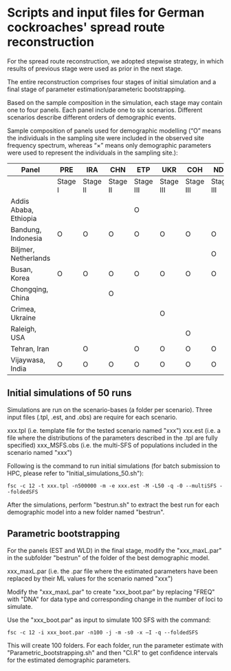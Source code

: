# Scripts and input files for German cockroaches' spread route reconstruction 

For the spread route reconstruction, we adopted stepwise strategy, in which results of previous stage were used as prior in the next stage. 

The entire reconstruction comprises four stages of initial simulation and a final stage of parameter estimation/parameteric bootstrapping.

Based on the sample composition in the simulation, each stage may contain one to four panels. Each panel include one to six scenarios. Different scenarios describe different orders of demographic events.

Sample composition of panels used for demographic modelling (“O” means the individuals in the sampling site were included in the observed site frequency spectrum, whereas “×” means only demographic parameters were used to represent the individuals in the sampling site.):

| Panel | PRE | IRA | CHN | ETP | UKR | COH | NDL | WST | EST | WLD |
|--- | --- | --- | --- |--- |--- |--- |--- |--- |--- |--- |
|  | Stage I | Stage II | Stage II | Stage III | Stage III | Stage III | Stage III | Stage IV | Final | Final |
| Addis Ababa, Ethiopia |  |  |  | O |  |  |  |  |  | O |
| Bandung, Indonesia | O | O | O | O | O | O | O |  | × | O |  | × |
| Biljmer, Netherlands |  |  |  |  |  |  | O | O |  | O |
| Busan, Korea | O | O | O | O | O | O | O |  | × | O |  | × |
| Chongqing, China |  |  | O |  |  |  |  |  | O |  | × |
| Crimea, Ukraine |  |  |  |  | O |  |  | O |  | O |
| Raleigh, USA |  |  |  |  |  | O |  | O |  | O |
| Tehran, Iran |  | O |  | O | O | O | O | O | O | O |
| Vijaywasa, India | O | O | O | O | O | O | O |  | × | O | O | 


## Initial simulations of 50 runs

Simulations are run on the scenario-bases (a folder per scenario). Three input files (.tpl, .est, and .obs) are require for each scenario.

xxx.tpl (i.e. template file for the tested scenario named "xxx")
xxx.est (i.e. a file where the distributions of the parameters described in the .tpl are fully specified)
xxx_MSFS.obs (i.e. the multi-SFS of populations included in the scenario named "xxx")

Following is the command to run initial simulations (for batch submission to HPC, please refer to "Initial_simulations_50.sh"):

```
fsc -c 12 -t xxx.tpl -n500000 -m -e xxx.est -M -L50 -q -0 --multiSFS --foldedSFS
```

After the simulations, perform "bestrun.sh" to extract the best run for each demographic model into a new folder named "bestrun".


## Parametric bootstrapping 

For the panels (EST and WLD) in the final stage, modify the "xxx_maxL.par" in the subfolder "bestrun" of the folder of the best demographic model.

xxx_maxL.par (i.e. the .par file where the estimated parameters have been replaced by their ML values for the scenario named "xxx")

Modify the "xxx_maxL.par" to create "xxx_boot.par" by replacing "FREQ" with "DNA" for data type and corresponding change in the number of loci to simulate.

Use the "xxx_boot.par" as input to simulate 100 SFS with the command:

```
fsc -c 12 -i xxx_boot.par -n100 -j -m -s0 -x –I -q --foldedSFS
```

This will create 100 folders. For each folder, run the parameter estimate with "Parametric_bootstrapping.sh" and then "CI.R" to get confidence intervals for the estimated demographic parameters.

